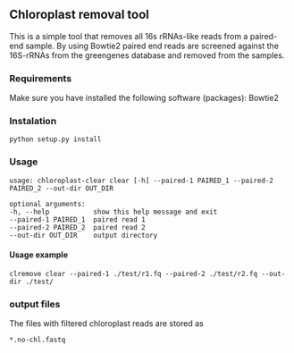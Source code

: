 ## Chloroplast removal tool

This is a simple tool that removes all 16s rRNAs-like reads from a paired-end sample. By using Bowtie2 paired end reads are screened against the 16S-rRNAs from the greengenes database and removed from the samples. 

### Requirements
Make sure you have installed the following software (packages):
    Bowtie2
<!-- BioPython -->

### Instalation

    python setup.py install
<!-- pip install . --upgrade -->

### Usage
    usage: chloroplast-clear clear [-h] --paired-1 PAIRED_1 --paired-2 PAIRED_2 --out-dir OUT_DIR

    optional arguments:
    -h, --help           show this help message and exit
    --paired-1 PAIRED_1  paired read 1
    --paired-2 PAIRED_2  paired read 2
    --out-dir OUT_DIR    output directory

#### Usage example
    clremove clear --paired-1 ./test/r1.fq --paired-2 ./test/r2.fq --out-dir ./test/

### output files
The files with filtered chloroplast reads are stored as 
    
    *.no-chl.fastq
